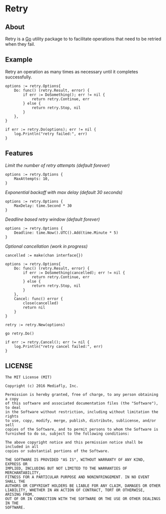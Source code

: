 # Retry

## About

Retry is a [Go](https://golang.org/) utility package to to facilitate operations
that need to be retried when they fail.

## Example

Retry an operation as many times as necessary until it completes successfully.

```golang
options := retry.Options{
    Do: func() (retry.Result, error) {
        if err := DoSomething(); err != nil {
            return retry.Continue, err
        } else {
            return retry.Stop, nil
        }
    },
}

if err := retry.Do(options); err != nil {
    log.Println("retry failed:", err)
}
```

## Features

*Limit the number of retry attempts (default forever)*

```golang
options := retry.Options {
    MaxAttempts: 10,
}
```

*Exponential backoff with max delay (default 30 seconds)*

```golang
options := retry.Options {
    MaxDelay: time.Second * 30
}
```

*Deadline based retry window (default forever)*

```golang
options := retry.Options {
    Deadline: time.Now().UTC().Add(time.Minute * 5)
}
```

*Optional cancellation (work in progress)*

```golang
cancelled := make(chan interface{})

options := retry.Options{
    Do: func() (retry.Result, error) {
        if err := DoSomething(cancelled); err != nil {
            return retry.Continue, err
        } else {
            return retry.Stop, nil
        }
    },
    Cancel: func() error {
        close(cancelled)
        return nil
    }
}

retry := retry.New(options)

go retry.Do()

if err := retry.Cancel(); err != nil {
    log.Println("retry cancel failed:", err)
}
```

## LICENSE

```
The MIT License (MIT)

Copyright (c) 2016 Mediafly, Inc.

Permission is hereby granted, free of charge, to any person obtaining a copy
of this software and associated documentation files (the "Software"), to deal
in the Software without restriction, including without limitation the rights
to use, copy, modify, merge, publish, distribute, sublicense, and/or sell
copies of the Software, and to permit persons to whom the Software is
furnished to do so, subject to the following conditions:

The above copyright notice and this permission notice shall be included in all
copies or substantial portions of the Software.

THE SOFTWARE IS PROVIDED "AS IS", WITHOUT WARRANTY OF ANY KIND, EXPRESS OR
IMPLIED, INCLUDING BUT NOT LIMITED TO THE WARRANTIES OF MERCHANTABILITY,
FITNESS FOR A PARTICULAR PURPOSE AND NONINFRINGEMENT. IN NO EVENT SHALL THE
AUTHORS OR COPYRIGHT HOLDERS BE LIABLE FOR ANY CLAIM, DAMAGES OR OTHER
LIABILITY, WHETHER IN AN ACTION OF CONTRACT, TORT OR OTHERWISE, ARISING FROM,
OUT OF OR IN CONNECTION WITH THE SOFTWARE OR THE USE OR OTHER DEALINGS IN THE
SOFTWARE.
```
